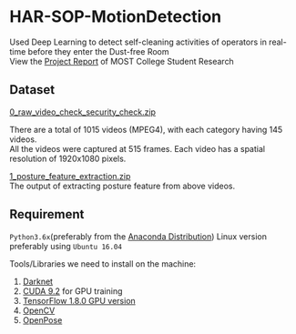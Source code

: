 # HAR-SOP-MotionDetection
 Used Deep Learning to detect self-cleaning activities of operators in real-time before they enter the Dust-free Room   
 View the [Project Report](https://drive.google.com/uc?export=download&id=1mo618A_-mqqq6D8m5c5nl8jJPJqDvZZ_) of MOST College Student Research  
 
 

## Dataset

[0_raw_video_check_security_check.zip](https://drive.google.com/uc?export=download&id=1rMqTzyLOiVlXNxiOHZXGDOJk1GkkI_Am)  
  
There are a total of 1015 videos (MPEG4), with each category having 145 videos.  
All the videos were captured at 515 frames. Each video has a spatial resolution of 1920x1080 pixels.  

[1_posture_feature_extraction.zip](https://drive.google.com/uc?export=download&id=1vHI8d2Hln6iX1rl-JXq3QDcAcilt1fvX)  
The output of extracting posture feature from above videos.   

## Requirement
`Python3.6x`(preferably from the [Anaconda Distribution](https://www.anaconda.com/download/))
Linux version preferably using `Ubuntu 16.04`  

Tools/Libraries we need to install on the machine:
1. [Darknet](https://pjreddie.com/darknet/install/)
2. [CUDA 9.2](https://developer.nvidia.com/cuda-downloads) for GPU training
3. [TensorFlow 1.8.0 GPU version](https://www.pytorials.com/how-to-install-tensorflow-gpu-with-cuda-9-2-for-python-on-ubuntu/?fbclid=IwAR2juxu_RnKGk5ZzDAuMc2RvgFAFs7uL8ga0meqXnlO2DmoDbaB31grm77I)
4. [OpenCV](https://docs.opencv.org/4.5.2/d7/d9f/tutorial_linux_install.html)
5. [OpenPose](https://github.com/CMU-Perceptual-Computing-Lab/openpose#installation)

